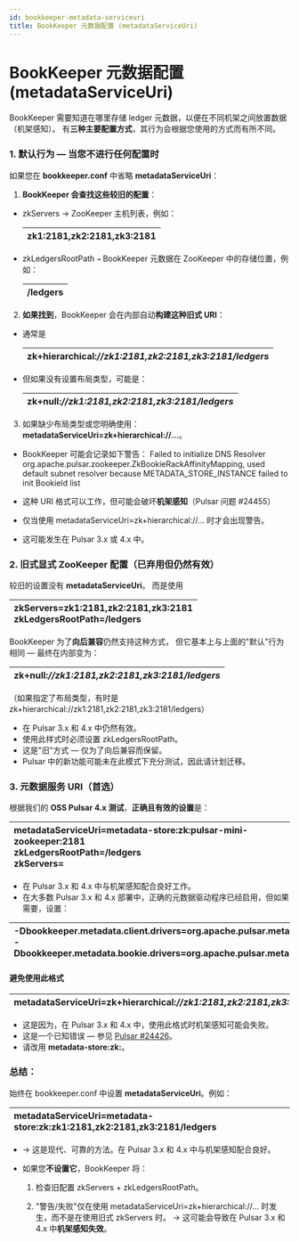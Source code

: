 ```yaml
---
id: bookkeeper-metadata-serviceuri
title: BookKeeper 元数据配置 (metadataServiceUri)
---
```


# BookKeeper 元数据配置 (metadataServiceUri)

BookKeeper 需要知道在哪里存储 ledger 元数据，以便在不同机架之间放置数据（机架感知）。
有**三种主要配置方式**，其行为会根据您使用的方式而有所不同。

### **1\. 默认行为 — 当您不进行任何配置时**

如果您在 **bookkeeper.conf** 中省略 **metadataServiceUri**：

1. **BookKeeper 会查找这些较旧的配置**：
* zkServers → ZooKeeper 主机列表，例如：

  | zk1:2181,zk2:2181,zk3:2181 |
  | :---- |

* zkLedgersRootPath `→` BookKeeper 元数据在 ZooKeeper 中的存储位置，例如：

  | /ledgers |
  | :---- |

2. **如果找到**，BookKeeper 会在内部自动**构建这种旧式 URI**：

* 通常是

  | zk+hierarchical:*//zk1:2181,zk2:2181,zk3:2181/ledgers* |
  | :---- |

* 但如果没有设置布局类型，可能是：

  | zk+null:*//zk1:2181,zk2:2181,zk3:2181/ledgers* |
  | :---- |

3. 如果缺少布局类型或您明确使用：**metadataServiceUri=zk+hierarchical://…**。
* BookKeeper 可能会记录如下警告：
  Failed to initialize DNS Resolver org.apache.pulsar.zookeeper.ZkBookieRackAffinityMapping, used default subnet resolver because METADATA\_STORE\_INSTANCE failed to init BookieId list
* 这种 URI 格式可以工作，但可能会破坏**机架感知**（Pulsar 问题 \#24455）
* 仅当使用 metadataServiceUri=zk+hierarchical://… 时才会出现警告。

* 这可能发生在 Pulsar 3.x 或 4.x 中。

### **2\. 旧式显式 ZooKeeper 配置（已弃用但仍然有效）**

较旧的设置没有 **metadataServiceUri**。
而是使用

| zkServers=zk1:2181,zk2:2181,zk3:2181<br>zkLedgersRootPath=/ledgers |
| :---- |

BookKeeper 为了**向后兼容**仍然支持这种方式，
但它基本上与上面的"默认"行为相同 —
最终在内部变为：

| zk+null:*//zk1:2181,zk2:2181,zk3:2181/ledgers* |
| :---- |

（如果指定了布局类型，有时是 zk+hierarchical://zk1:2181,zk2:2181,zk3:2181/ledgers）

* 在 Pulsar 3.x 和 4.x 中仍然有效。
* 使用此样式时必须设置 zkLedgersRootPath。
* 这是"旧"方式 — 仅为了向后兼容而保留。
* Pulsar 中的新功能可能未在此模式下充分测试，因此请计划迁移。

### **3\. 元数据服务 URI（首选）**

根据我们的 **OSS Pulsar 4.x 测试**，**正确且有效的设置**是：

| metadataServiceUri=metadata-store:zk:pulsar-mini-zookeeper:2181<br>zkLedgersRootPath=/ledgers<br>zkServers= |
| :---- |

* 在 Pulsar 3.x 和 4.x 中与机架感知配合良好工作。
* 在大多数 Pulsar 3.x 和 4.x 部署中，正确的元数据驱动程序已经启用，但如果需要，设置：

| -Dbookkeeper.metadata.client.drivers=org.apache.pulsar.metadata.bookkeeper.PulsarMetadataClientDriver<br>-Dbookkeeper.metadata.bookie.drivers=org.apache.pulsar.metadata.bookkeeper.PulsarMetadataBookieDriver |
| :---- |


#### **避免使用此格式**

| metadataServiceUri=zk+hierarchical:*//zk1:2181,zk2:2181,zk3:2181/ledgers* |
| :---- |

* 这是因为，在 Pulsar 3.x 和 4.x 中，使用此格式时机架感知可能会失败。
* 这是一个已知错误 — 参见 [Pulsar \#24426](https://github.com/apache/pulsar/issues/24426)。
* 请改用 **metadata-store:zk:**。

### **总结：**

始终在 bookkeeper.conf 中设置 **metadataServiceUri**。例如：

| metadataServiceUri=metadata-store:zk:zk1:2181,zk2:2181,zk3:2181/ledgers |
| :---- |

*  → 这是现代、可靠的方法。在 Pulsar 3.x 和 4.x 中与机架感知配合良好。

* 如果您**不设置它**，BookKeeper 将：

  1. 检查旧配置 zkServers + zkLedgersRootPath。

  2. "警告/失败"仅在使用 metadataServiceUri=zk+hierarchical://… 时发生，而不是在使用旧式 zkServers 时。
      → 这可能会导致在 Pulsar 3.x 和 4.x 中**机架感知失效**。

